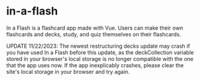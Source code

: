 # in-a-flash
In a Flash is a flashcard app made with Vue. Users can make their own flashcards and decks, study, and quiz themselves on their flashcards.

UPDATE 11/22/2023: The newest restructuring decks update may crash if you have used In a Flash before this update, as the deckCollection variable stored in your browser's local storage is no longer compatible with the one that the app uses now. If the app inexplicably crashes, please clear the site's local storage in your browser and try again.

